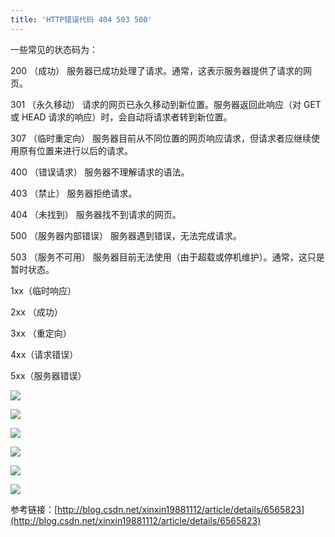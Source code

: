 ```yaml
---
title: 'HTTP错误代码 404 503 500'
---   
```

一些常见的状态码为：  
  

200 （成功） 服务器已成功处理了请求。通常，这表示服务器提供了请求的网页。  

301 （永久移动） 请求的网页已永久移动到新位置。服务器返回此响应（对 GET 或 HEAD 请求的响应）时，会自动将请求者转到新位置。  

307 （临时重定向） 服务器目前从不同位置的网页响应请求，但请求者应继续使用原有位置来进行以后的请求。  

400 （错误请求） 服务器不理解请求的语法。  

403 （禁止） 服务器拒绝请求。  

404 （未找到） 服务器找不到请求的网页。  

500 （服务器内部错误） 服务器遇到错误，无法完成请求。  

503 （服务不可用） 服务器目前无法使用（由于超载或停机维护）。通常，这只是暂时状态。  
  

1xx（临时响应）  

2xx （成功）  

3xx （重定向）  

4xx（请求错误）  

5xx（服务器错误）

![](https://img-blog.csdn.net/20171017133245926?watermark/2/text/aHR0cDovL2Jsb2cuY3Nkbi5uZXQveHV0b25nYmFv/font/5a6L5L2T/fontsize/400/fill/I0JBQkFCMA/dissolve/70/gravity/Center)

![](https://img-blog.csdn.net/20171017133259494?watermark/2/text/aHR0cDovL2Jsb2cuY3Nkbi5uZXQveHV0b25nYmFv/font/5a6L5L2T/fontsize/400/fill/I0JBQkFCMA/dissolve/70/gravity/Center)

![](https://img-blog.csdn.net/20171017133309844?watermark/2/text/aHR0cDovL2Jsb2cuY3Nkbi5uZXQveHV0b25nYmFv/font/5a6L5L2T/fontsize/400/fill/I0JBQkFCMA/dissolve/70/gravity/Center)

![](https://img-blog.csdn.net/20171017133318043?watermark/2/text/aHR0cDovL2Jsb2cuY3Nkbi5uZXQveHV0b25nYmFv/font/5a6L5L2T/fontsize/400/fill/I0JBQkFCMA/dissolve/70/gravity/Center)

![](https://img-blog.csdn.net/20171017133329977?watermark/2/text/aHR0cDovL2Jsb2cuY3Nkbi5uZXQveHV0b25nYmFv/font/5a6L5L2T/fontsize/400/fill/I0JBQkFCMA/dissolve/70/gravity/Center)

![](https://img-blog.csdn.net/20171017133341103?watermark/2/text/aHR0cDovL2Jsb2cuY3Nkbi5uZXQveHV0b25nYmFv/font/5a6L5L2T/fontsize/400/fill/I0JBQkFCMA/dissolve/70/gravity/Center)

参考链接：[http://blog.csdn.net/xinxin19881112/article/details/6565823](http://blog.csdn.net/xinxin19881112/article/details/6565823)